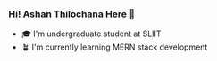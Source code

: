 ### Hi! Ashan Thilochana Here 👋
- 🎓 I'm undergraduate student at SLIIT
- 🪴 I'm currently learning MERN stack development

<!--
**ashanthilochana/ashanthilochana** is a ✨ _special_ ✨ repository because its `README.md` (this file) appears on your GitHub profile.

Here are some ideas to get you started:

- 🔭 I’m currently working on ...
- 🌱 I’m currently learning ...
- 👯 I’m looking to collaborate on ...
- 🤔 I’m looking for help with ...
- 💬 Ask me about ...
- 📫 How to reach me: ...
- 😄 Pronouns: ...
- ⚡ Fun fact: ...
-->
